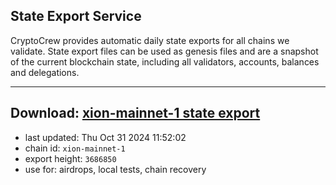 ## State Export Service
CryptoCrew provides automatic daily state exports for all chains we validate. State export files can be used as genesis files and are a snapshot of the current blockchain state, including all validators, accounts, balances and delegations.

---
**Download: [xion-mainnet-1 state export](https://dl-eu2.ccvalidators.com/SERVICE/xion/xion-mainnet-1_export_3686850.json)**
---

- last updated: Thu Oct 31 2024 11:52:02
- chain id: `xion-mainnet-1`
- export height: `3686850`
- use for: airdrops, local tests, chain recovery

